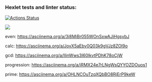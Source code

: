 ### Hexlet tests and linter status:

[![Actions Status](https://github.com/YuliaMisc/frontend-project-lvl1/workflows/hexlet-check/badge.svg)](https://github.com/YuliaMisc/frontend-project-lvl1/actions)

<a href="https://codeclimate.com/github/codeclimate/codeclimate/maintainability"><img src="https://api.codeclimate.com/v1/badges/a99a88d28ad37a79dbf6/maintainability" /></a>

even: https://asciinema.org/a/3i8MiBr055WOnSxwAJiHgsybJ

calc: https://asciinema.org/a/JovX5aEbv0Q03k9gVJz8ZOl9o

gcd: https://asciinema.org/a/IlinWws3l60lkvtPDhK78oCjW

progression: https://asciinema.org/a/iRMX24e7rLNgWsQYYOZDOuos1

prime: https://asciinema.org/a/OHLNCOuTzqXQbBO8RjErP9keW

